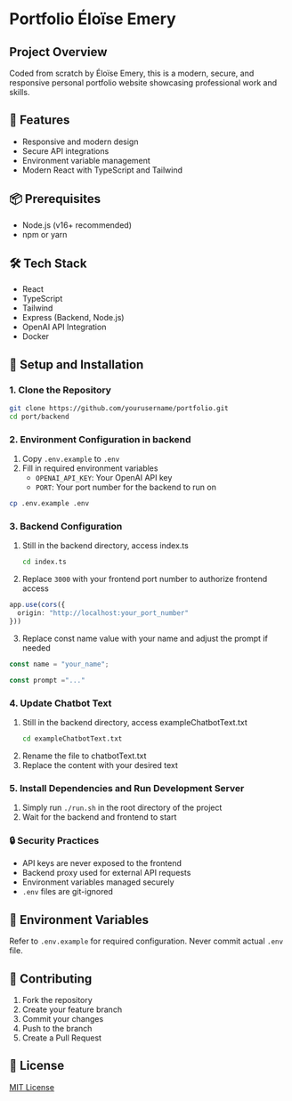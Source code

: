 # Portfolio Éloïse Emery

## Project Overview
Coded from scratch by Éloïse Emery, this is a modern, secure, and responsive personal portfolio website showcasing professional work and skills.

## 🚀 Features
- Responsive and modern design
- Secure API integrations
- Environment variable management
- Modern React with TypeScript and Tailwind

## 📦 Prerequisites
- Node.js (v16+ recommended)
- npm or yarn

## 🛠 Tech Stack
- React
- TypeScript
- Tailwind
- Express (Backend, Node.js)
- OpenAI API Integration
- Docker 

## 🔧 Setup and Installation

### 1. Clone the Repository
```bash
git clone https://github.com/yourusername/portfolio.git
cd port/backend
```

### 2. Environment Configuration in backend
1. Copy `.env.example` to `.env`
2. Fill in required environment variables
   - `OPENAI_API_KEY`: Your OpenAI API key
   - `PORT`: Your port number for the backend to run on
```bash
cp .env.example .env
```

### 3. Backend Configuration
1. Still in the backend directory, access index.ts
   ```bash
   cd index.ts
   ```
2. Replace `3000` with your frontend port number to authorize frontend access
```typescript
app.use(cors({
  origin: "http://localhost:your_port_number"
}))
```
3. Replace const name value with your name and adjust the prompt if needed
```typescript
const name = "your_name";

const prompt ="..."
```

### 4. Update Chatbot Text
1. Still in the backend directory, access exampleChatbotText.txt
   ```bash
   cd exampleChatbotText.txt
   ```
2. Rename the file to chatbotText.txt
3. Replace the content with your desired text

### 5. Install Dependencies and Run Development Server
1. Simply run `./run.sh` in the root directory of the project
2. Wait for the backend and frontend to start

### 🔒 Security Practices
- API keys are never exposed to the frontend
- Backend proxy used for external API requests
- Environment variables managed securely
- `.env` files are git-ignored

## 📝 Environment Variables
Refer to `.env.example` for required configuration. Never commit actual `.env` file.

## 🤝 Contributing
1. Fork the repository
2. Create your feature branch
3. Commit your changes
4. Push to the branch
5. Create a Pull Request

## 📄 License
[MIT License](LICENSE)
